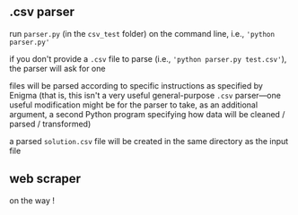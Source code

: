 ## .csv parser

run `parser.py` (in the `csv_test` folder) on the command line, i.e., `'python parser.py'`

if you don't provide a `.csv` file to parse (i.e., `'python parser.py test.csv'`), the parser will ask for one

files will be parsed according to specific instructions as specified by Enigma (that is, this isn't a very useful general-purpose `.csv` parser—one useful modification might be for the parser to take, as an additional argument, a second Python program specifying how data will be cleaned / parsed / transformed)

a parsed `solution.csv` file will be created in the same directory as the input file

## web scraper

on the way !
